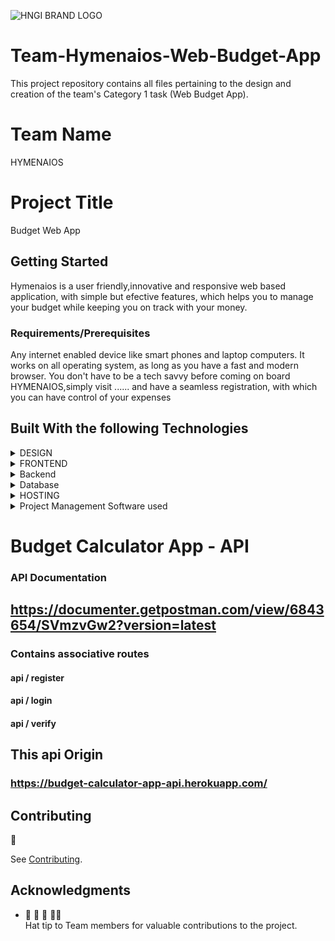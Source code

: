 
![HNGI BRAND LOGO](https://res.cloudinary.com/edemoski/image/upload/v1569681694/nerctnftzgzzheg94j8k.png "Image by HNG")

# Team-Hymenaios-Web-Budget-App
This project repository contains all files pertaining to the design and creation of the team's Category 1 task (Web Budget App).

# Team Name
HYMENAIOS 

# Project Title
Budget Web App
## Getting Started
Hymenaios is a user friendly,innovative and responsive web based application, with simple but efective features, which helps you to manage your budget while keeping you on track with your money.

### Requirements/Prerequisites
Any internet enabled device like smart phones and laptop computers.
It works on all operating system, as long as you have a fast and modern browser. 
You don't have to be a tech savvy before coming on board HYMENAIOS,simply visit ...... and have a seamless registration, with which you can have control of your expenses

## Built With the following Technologies

<details>
<summary>
DESIGN
</summary>
<P>Figma Tools</P>
</details>

<details>
<summary>
FRONTEND
</summary>
<P>Bootstrap Framework</P>
<P>HTML</P>
<P>CSS</P>
<P>JavaScript</P>
</details>

<details>
<summary>
Backend
</summary>
<P>PHP's Laravel/Lumen a laravel microservice for building Restfulapi's</P>
<P>Postman tool for Documentation</P>
</details>

<details>
<summary>
Database
</summary>
<P>mysql</P>
</details>

<details>
<summary>
HOSTING 
</summary>
<P>Heroku to host the Backend api</P>
<P>Firebase to host the Frontend codes</P>
</details>

<details>
<summary>
Project Management Software used
</summary>
<P>[TRELLO @](https://trello.com/alphateamhngi60/home)</P>
</details>



# Budget Calculator App - API

### API Documentation 

## https://documenter.getpostman.com/view/6843654/SVmzvGw2?version=latest

### Contains associative routes

#### api / register
#### api / login
#### api / verify

## This api Origin
### https://budget-calculator-app-api.herokuapp.com/

## Contributing
:selfie:

See [Contributing](CONTRIBUTING.md).



## Acknowledgments

*  :raised_hands: :dancer: :dancers: :dancing_men:  
Hat tip to Team members for valuable contributions to the project.